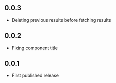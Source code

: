 ## 0.0.3

* Deleting previous results before fetching results

## 0.0.2

* Fixing component title

## 0.0.1

* First published release